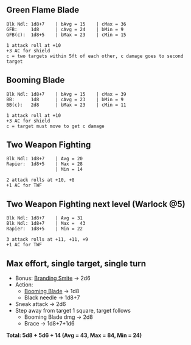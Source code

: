 ## Green Flame Blade
```
Blk Ndl: 1d8+7    | bAvg = 15    | cMax = 36
GFB:     1d8      | cAvg = 24    | bMin = 9
GFB(c):  1d8+5    | bMax = 23    | cMin = 15

1 attack roll at +10 
+3 AC for shield
c = two targets within 5ft of each other, c damage goes to second target
```
## Booming Blade
```
Blk Ndl: 1d8+7    | bAvg = 15    | cMax = 39
BB:      1d8      | cAvg = 23    | bMin = 9
BB(c):   2d8      | bMax = 23    | cMin = 11

1 attack roll at +10
+3 AC for shield
c = target must move to get c damage
```
## Two Weapon Fighting
```
Blk Ndl: 1d8+7    | Avg = 20
Rapier:  1d8+5    | Max = 28 
                  | Min = 14

2 attack rolls at +10, +8
+1 AC for TWF
```
## Two Weapon Fighting next level (Warlock @5)
```
Blk Ndl: 1d8+7    | Avg = 31
Blk Ndl: 1d8+7    | Max =  43
Rapier:  1d8+5    | Min = 22

3 attack rolls at +11, +11, +9
+1 AC for TWF
```

## Max effort, single target, single turn
- Bonus: [Branding Smite](https://www.aidedd.org/dnd/sorts.php?vo=branding-smite) -> 2d6
- Action:
  - [Booming Blade](https://www.aidedd.org/dnd/sorts.php?vo=booming-blade) -> 1d8
  - Black needle -> 1d8+7
- Sneak attack -> 2d6
- Step away from target 1 square, target follows
  - Booming Blade dmg -> 2d8
  - Brace -> 1d8+7+1d6

**Total: 5d8 + 5d6 + 14
(Avg = 43, Max = 84, Min = 24)**